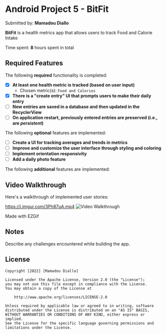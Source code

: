 # Android Project 5 - BitFit

Submitted by: **Mamadou Diallo**

**BitFit** is a health metrics app that allows users to track Food and Calorie Intake 

Time spent: **8** hours spent in total

## Required Features

The following **required** functionality is completed:

- [x] **At least one health metric is tracked (based on user input)**
  - Chosen metric(s): `Food and Calories`
- [x] **There is a "create entry" UI that prompts users to make their daily entry**
- [ ] **New entries are saved in a database and then updated in the RecyclerView**
- [ ] **On application restart, previously entered entries are preserved (i.e., are *persistent*)**
 
The following **optional** features are implemented:

- [ ] **Create a UI for tracking averages and trends in metrics**
- [ ] **Improve and customize the user interface through styling and coloring**
- [ ] **Implement orientation responsivity**
- [ ] **Add a daily photo feature**

The following **additional** features are implemented:


## Video Walkthrough

Here's a walkthrough of implemented user stories:

https://i.imgur.com/3Ph87uA.mp4
<img src='https://i.imgur.com/MtatmJL.gif' title='Video Walkthrough' width='' alt='Video Walkthrough' />

Made with EZGif

## Notes

Describe any challenges encountered while building the app.

## License

    Copyright [2022] [Mamadou Diallo]

    Licensed under the Apache License, Version 2.0 (the "License");
    you may not use this file except in compliance with the License.
    You may obtain a copy of the License at

        http://www.apache.org/licenses/LICENSE-2.0

    Unless required by applicable law or agreed to in writing, software
    distributed under the License is distributed on an "AS IS" BASIS,
    WITHOUT WARRANTIES OR CONDITIONS OF ANY KIND, either express or implied.
    See the License for the specific language governing permissions and
    limitations under the License.
